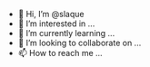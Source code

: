 - 👋 Hi, I’m @slaque
- 👀 I’m interested in ...
- 🌱 I’m currently learning ...
- 💞️ I’m looking to collaborate on ...
- 📫 How to reach me ...

<!---
slaque/slaque is a ✨ special ✨ repository because its `README.md` (this file) appears on your GitHub profile.
You can click the Preview link to take a look at your changes.
--->
